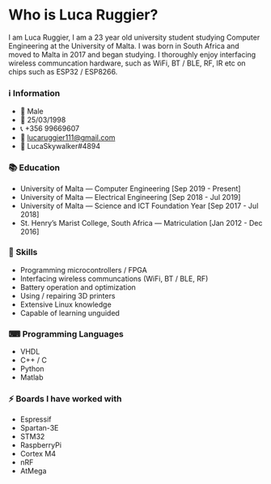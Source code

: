 # Who is Luca Ruggier?

I am Luca Ruggier,
I am a 23 year old university student studying Computer Engineering at the University of Malta. I was born in South Africa and moved to Malta in 2017 and began studying. 
I thoroughly enjoy interfacing wireless communcation hardware, such as WiFi, BT / BLE, RF, IR etc on chips such as ESP32 / ESP8266.

### ℹ Information
- 🧬 Male
- 📅 25/03/1998
- 📞 +356 99669607
- 📧 lucaruggier111@gmail.com
- 📱 LucaSkywalker#4894

### 📚 Education
- University of Malta — Computer Engineering [Sep 2019 - Present]
- University of Malta — Electrical Engineering [Sep 2018 - Jul 2019]
- University of Malta — Science and ICT Foundation Year [Sep 2017 - Jul 2018]
- St. Henry’s Marist College, South Africa — Matriculation [Jan 2012 - Dec 2016]

### 🔨 Skills
- Programming microcontrollers / FPGA
- Interfacing wireless communcations (WiFi, BT / BLE, RF)
- Battery operation and optimization
- Using / repairing 3D printers
- Extensive Linux knowledge
- Capable of learning unguided

### ⌨ Programming Languages
- VHDL
- C++ / C
- Python
- Matlab

### ⚡ Boards I have worked with
- Espressif
- Spartan-3E
- STM32
- RaspberryPi
- Cortex M4
- nRF
- AtMega
